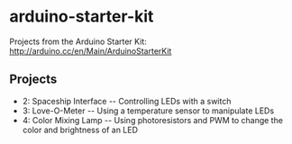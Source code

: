 arduino-starter-kit
===================

Projects from the Arduino Starter Kit: http://arduino.cc/en/Main/ArduinoStarterKit

## Projects
<ul>
	<li> 2: Spaceship Interface -- Controlling LEDs with a switch
	</li>
	<li> 3: Love-O-Meter -- Using a temperature sensor to manipulate LEDs
	</li>
	<li> 4: Color Mixing Lamp -- Using photoresistors and PWM to change the color and brightness of an LED
	</li>
</ul>

